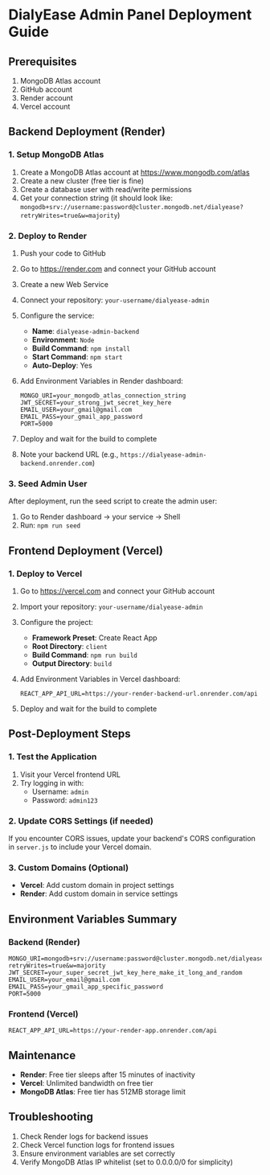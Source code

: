 # DialyEase Admin Panel Deployment Guide

## Prerequisites
1. MongoDB Atlas account
2. GitHub account
3. Render account
4. Vercel account

## Backend Deployment (Render)

### 1. Setup MongoDB Atlas
1. Create a MongoDB Atlas account at https://www.mongodb.com/atlas
2. Create a new cluster (free tier is fine)
3. Create a database user with read/write permissions
4. Get your connection string (it should look like: `mongodb+srv://username:password@cluster.mongodb.net/dialyease?retryWrites=true&w=majority`)

### 2. Deploy to Render
1. Push your code to GitHub
2. Go to https://render.com and connect your GitHub account
3. Create a new Web Service
4. Connect your repository: `your-username/dialyease-admin`
5. Configure the service:
   - **Name**: `dialyease-admin-backend`
   - **Environment**: `Node`
   - **Build Command**: `npm install`
   - **Start Command**: `npm start`
   - **Auto-Deploy**: Yes

6. Add Environment Variables in Render dashboard:
   ```
   MONGO_URI=your_mongodb_atlas_connection_string
   JWT_SECRET=your_strong_jwt_secret_key_here
   EMAIL_USER=your_gmail@gmail.com
   EMAIL_PASS=your_gmail_app_password
   PORT=5000
   ```

7. Deploy and wait for the build to complete
8. Note your backend URL (e.g., `https://dialyease-admin-backend.onrender.com`)

### 3. Seed Admin User
After deployment, run the seed script to create the admin user:
1. Go to Render dashboard → your service → Shell
2. Run: `npm run seed`

## Frontend Deployment (Vercel)

### 1. Deploy to Vercel
1. Go to https://vercel.com and connect your GitHub account
2. Import your repository: `your-username/dialyease-admin`
3. Configure the project:
   - **Framework Preset**: Create React App
   - **Root Directory**: `client`
   - **Build Command**: `npm run build`
   - **Output Directory**: `build`

4. Add Environment Variables in Vercel dashboard:
   ```
   REACT_APP_API_URL=https://your-render-backend-url.onrender.com/api
   ```

5. Deploy and wait for the build to complete

## Post-Deployment Steps

### 1. Test the Application
1. Visit your Vercel frontend URL
2. Try logging in with:
   - Username: `admin`
   - Password: `admin123`

### 2. Update CORS Settings (if needed)
If you encounter CORS issues, update your backend's CORS configuration in `server.js` to include your Vercel domain.

### 3. Custom Domains (Optional)
- **Vercel**: Add custom domain in project settings
- **Render**: Add custom domain in service settings

## Environment Variables Summary

### Backend (Render)
```
MONGO_URI=mongodb+srv://username:password@cluster.mongodb.net/dialyease?retryWrites=true&w=majority
JWT_SECRET=your_super_secret_jwt_key_here_make_it_long_and_random
EMAIL_USER=your_email@gmail.com
EMAIL_PASS=your_gmail_app_specific_password
PORT=5000
```

### Frontend (Vercel)
```
REACT_APP_API_URL=https://your-render-app.onrender.com/api
```

## Maintenance
- **Render**: Free tier sleeps after 15 minutes of inactivity
- **Vercel**: Unlimited bandwidth on free tier
- **MongoDB Atlas**: Free tier has 512MB storage limit

## Troubleshooting
1. Check Render logs for backend issues
2. Check Vercel function logs for frontend issues
3. Ensure environment variables are set correctly
4. Verify MongoDB Atlas IP whitelist (set to 0.0.0.0/0 for simplicity)